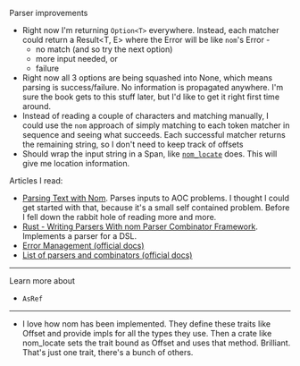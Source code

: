 Parser improvements

- Right now I'm returning `Option<T>` everywhere. Instead, each matcher could return a Result<T, E> where the Error will be like `nom`'s Error -
  - no match (and so try the next option)
  - more input needed, or 
  - failure
- Right now all 3 options are being squashed into None, which means parsing is success/failure. No information is propagated anywhere. I'm sure the book gets to this stuff later, but I'd like to get it right first time around.
- Instead of reading a couple of characters and matching manually, I could use the `nom` approach of simply matching to each token matcher in sequence and seeing what succeeds. Each successful matcher returns the remaining string, so I don't need to keep track of offsets
- Should wrap the input string in a Span, like [`nom_locate`](https://docs.rs/nom_locate) does. This will give me location information.

Articles I read:

- [Parsing Text with Nom](https://blog.adamchalmers.com/nom-chars/). Parses inputs to AOC problems. I thought I could get started with that, because it's a small self contained problem. Before I fell down the rabbit hole of reading more and more.
- [Rust - Writing Parsers With nom Parser Combinator Framework](https://iximiuz.com/en/posts/rust-writing-parsers-with-nom/). Implements a parser for a DSL.
- [Error Management (official docs)](https://github.com/Geal/nom/blob/main/doc/error_management.md)
- [List of parsers and combinators (official docs)](https://github.com/Geal/nom/blob/main/doc/choosing_a_combinator.md)

---

Learn more about

- `AsRef`


---

- I love how nom has been implemented. They define these traits like Offset and provide impls for all the types they use. Then a crate like nom_locate sets the trait bound as Offset and uses that method. Brilliant. That's just one trait, there's a bunch of others.